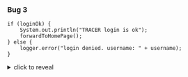 
### Bug 3 

```
if (loginOk) {
    System.out.println("TRACER login is ok");
    forwardToHomePage();
} else {
    logger.error("login denied. username: " + username);
}
```

<details>
<summary>click to reveal</summary>
<pre>
    public void doFFMpegComputation() {
        PrintStream original = System.out;

        System.setOut(null);

        // call library
        doComputation();

        System.setOut(original);
    }
</pre>
</details>
